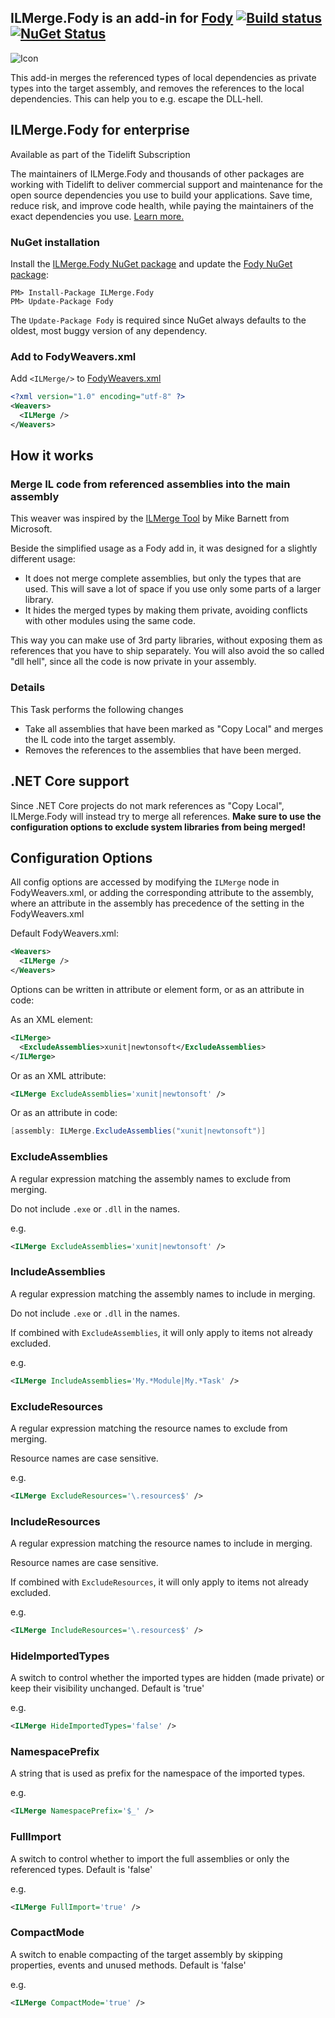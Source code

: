 ## ILMerge.Fody is an add-in for [Fody](https://github.com/Fody/Fody/) [![Build status](https://ci.appveyor.com/api/projects/status/3ntf6e6jp0bppo9q?svg=true)](https://ci.appveyor.com/project/tom-englert/ilmerge-fody) [![NuGet Status](http://img.shields.io/nuget/v/ILMerge.Fody.svg?style=flat-square)](https://www.nuget.org/packages/ILMerge.Fody)
![Icon](package_icon.png)

This add-in merges the referenced types of local dependencies as private types into the target assembly, and removes the references to the local dependencies.
This can help you to e.g. escape the DLL-hell.

## ILMerge.Fody for enterprise

Available as part of the Tidelift Subscription

The maintainers of ILMerge.Fody and thousands of other packages are working with Tidelift to deliver commercial support and maintenance for the open source dependencies you use to build your applications. Save time, reduce risk, and improve code health, while paying the maintainers of the exact dependencies you use. [Learn more.](https://tidelift.com/subscription/pkg/nuget-ilmerge.fody?utm_source=nuget-ilmerge-fody&utm_medium=referral&utm_campaign=enterprise&utm_term=repo)

### NuGet installation

Install the [ILMerge.Fody NuGet package](https://nuget.org/packages/ILMerge.Fody/) and update the [Fody NuGet package](https://nuget.org/packages/Fody/):

```
PM> Install-Package ILMerge.Fody
PM> Update-Package Fody
```

The `Update-Package Fody` is required since NuGet always defaults to the oldest, most buggy version of any dependency.


### Add to FodyWeavers.xml

Add `<ILMerge/>` to [FodyWeavers.xml](https://github.com/Fody/Fody#add-fodyweaversxml)

```xml
<?xml version="1.0" encoding="utf-8" ?>
<Weavers>
  <ILMerge />
</Weavers>
```


## How it works


### Merge IL code from referenced assemblies into the main assembly

This weaver was inspired by the [ILMerge Tool](https://github.com/dotnet/ILMerge) by Mike Barnett from Microsoft.

Beside the simplified usage as a Fody add in, it was designed for a slightly different usage: 

- It does not merge complete assemblies, but only the types that are used. This will save a lot of space if you use only some parts of a larger library.
- It hides the merged types by making them private, avoiding conflicts with other modules using the same code.

This way you can make use of 3rd party libraries, without exposing them as references that you have to ship separately. 
You will also avoid the so called "dll hell", since all the code is now private in your assembly.


### Details

This Task performs the following changes

- Take all assemblies that have been marked as "Copy Local" and merges the IL code into the target assembly.
- Removes the references to the assemblies that have been merged.

## .NET Core support

Since .NET Core projects do not mark references as "Copy Local", ILMerge.Fody will instead try to merge all references. 
**Make sure to use the configuration options to exclude system libraries from being merged!**


## Configuration Options

All config options are accessed by modifying the `ILMerge` node in FodyWeavers.xml,
or adding the corresponding attribute to the assembly, 
where an attribute in the assembly has precedence of the setting in the FodyWeavers.xml

Default FodyWeavers.xml:

```xml
<Weavers>
  <ILMerge />
</Weavers>
```

Options can be written in attribute or element form, or as an attribute in code:

As an XML element:

```xml
<ILMerge>
  <ExcludeAssemblies>xunit|newtonsoft</ExcludeAssemblies>
</ILMerge>
```

Or as an XML attribute:

```xml
<ILMerge ExcludeAssemblies='xunit|newtonsoft' />
```

Or as an attribute in code:

```c#
[assembly: ILMerge.ExcludeAssemblies("xunit|newtonsoft")]
```

### ExcludeAssemblies

A regular expression matching the assembly names to exclude from merging.

Do not include `.exe` or `.dll` in the names.

e.g.
```xml
<ILMerge ExcludeAssemblies='xunit|newtonsoft' />
```

### IncludeAssemblies

A regular expression matching the assembly names to include in merging.

Do not include `.exe` or `.dll` in the names.

If combined with `ExcludeAssemblies`, it will only apply to items not already excluded.

e.g.
```xml
<ILMerge IncludeAssemblies='My.*Module|My.*Task' />
```

### ExcludeResources

A regular expression matching the resource names to exclude from merging.

Resource names are case sensitive.

e.g.
```xml
<ILMerge ExcludeResources='\.resources$' />
```

### IncludeResources

A regular expression matching the resource names to include in merging.

Resource names are case sensitive.

If combined with `ExcludeResources`, it will only apply to items not already excluded.

e.g.
```xml
<ILMerge IncludeResources='\.resources$' />
```

### HideImportedTypes

A switch to control whether the imported types are hidden (made private) or keep their visibility unchanged. Default is 'true'

e.g.

```xml
<ILMerge HideImportedTypes='false' />
```

### NamespacePrefix

A string that is used as prefix for the namespace of the imported types.

e.g.
```xml
<ILMerge NamespacePrefix='$_' />
```

### FullImport

A switch to control whether to import the full assemblies or only the referenced types. Default is 'false'

e.g.

```xml
<ILMerge FullImport='true' />
```

### CompactMode

A switch to enable compacting of the target assembly by skipping properties, events and unused methods. Default is 'false'

e.g.

```xml
<ILMerge CompactMode='true' />
```
